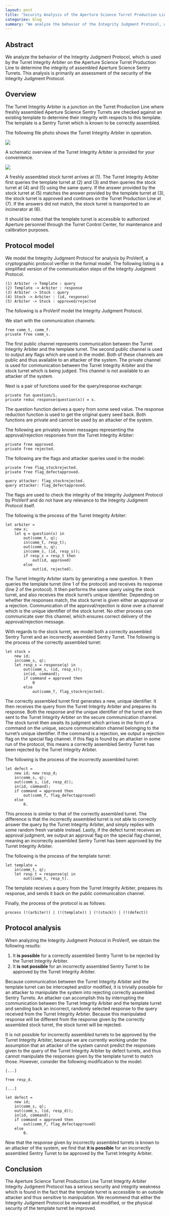 ```yaml
---
layout: post
title: "Security Analysis of the Aperture Science Turret Production Line Turret Integrity Arbiter Integrity Judgment Protocol"
categories: blog
summary: "We analyze the behavior of the Integrity Judgment Protocol, which is used by the Turret Integrity Arbiter on the Aperture Science Turret Production Line to determine the integrity of assembled Aperture Science Sentry Turrets. This analysis is primarily an assessment of the security of the Integrity Judgment Protocol."
---
```


## Abstract

We analyze the behavior of the Integrity Judgment Protocol, which is used by the Turret Integrity Arbiter on the Aperture Science Turret Production Line to determine the integrity of assembled Aperture Science Sentry Turrets. This analysis is primarily an assessment of the security of the Integrity Judgment Protocol.

## Overview

The Turret Integrity Arbiter is a junction on the Turret Production Line where freshly assembled Aperture Science Sentry Turrets are checked against an existing template to determine their integrity with respects to this template. The template is a Sentry Turret which is known to be correctly assembled.

The following file photo shows the Turret Integrity Arbiter in operation.

![](/assets/img/blog/2019/03/turret-control-center.jpg)

A schematic overview of the Turret Integrity Arbiter is provided for your convenience.

![](/assets/img/blog/2019/03/turret-integrity-arbiter.png)

A freshly assembled stock turret arrives at (1). The Turret Integrity Arbiter first queries the template turret at (2) and (3) and then queries the stock turret at (4) and (5) using the same query. If the answer provided by the stock turret at (5) matches the answer provided by the template turret at (3), the stock turret is approved and continues on the Turret Production Line at (7). If the answers did not match, the stock turret is transported to an incinerator at (6).

It should be noted that the template turret is accessible to authorized Aperture personnel through the Turret Control Center, for maintenance and calibration purposes.

## Protocol model

We model the Integrity Judgment Protocol for analysis by ProVerif, a cryptographic protocol verifier in the formal model. The following listing is a simplified version of the communication steps of the Integrity Judgment Protocol.

```
(1)	Arbiter -> Template : query
(2)	Template -> Arbiter : response
(3)	Arbiter -> Stock : query
(4)	Stock -> Arbiter : (id, response)
(5)	Arbiter -> Stock : approved/rejected
```

The following is a ProVerif model the Integrity Judgment Protocol.

We start with the communication channels:

```
free comm_t, comm_f.
private free comm_s.
```

The first public channel represents communication between the Turret Integrity Arbiter and the template turret. The second public channel is used to output any flags which are used in the model. Both of these channels are public and thus available to an attacker of the system. The private channel is used for communication between the Turret Integrity Arbiter and the stock turret which is being judged. This channel is not available to an attacker of the system.

Next is a pair of functions used for the query/response exchange:

```
private fun question/1.
private reduc response(question(x)) = x.
```

The question function derives a query from some seed value. The response reduction function is used to get the original query seed back. Both functions are private and cannot be used by an attacker of the system.

The following are privately known messages representing the approval/rejection responses from the Turret Integrity Arbiter:

```
private free approved.
private free rejected.
```

The following are the flags and attacker queries used in the model:

```
private free flag_stockrejected.
private free flag_defectapproved.

query attacker: flag_stockrejected.
query attacker: flag_defectapproved.
```

The flags are used to check the integrity of the Integrity Judgment Protocol by ProVerif and do not have any relevance to the Integrity Judgment Protocol itself.

The following is the process of the Turret Integrity Arbiter:

```
let arbiter =
    new x;
    let q = question(x) in
        out(comm_t, q);
        in(comm_t, resp_t);
        out(comm_s, q);
        in(comm_s, (id, resp_s));
        if resp_s = resp_t then
            out(id, approved)
        else
            out(id, rejected).
```

The Turret Integrity Arbiter starts by generating a new question. It then queries the template turret (line 1 of the protocol) and receives its response (line 2 of the protocol). It then performs the same query using the stock turret, and also receives the stock turret’s unique identifier. Depending on whether the responses match, the stock turret is given either an approval or a rejection. Communication of the approval/rejection is done over a channel which is the unique identifier of the stock turret. No other process can communicate over this channel, which ensures correct delivery of the approval/rejection message.

With regards to the stock turret, we model both a correctly assembled Sentry Turret and an incorrectly assembled Sentry Turret. The following is the process of the correctly assembled turret:

```
let stock =
    new id;
    in(comm_s, q);
    let resp_s = response(q) in
        out(comm_s, (id, resp_s));
        in(id, command);
        if command = approved then
            0
        else
            out(comm_f, flag_stockrejected).
```

The correctly assembled turret first generates a new, unique identifier. It then receives the query from the Turret Integrity Arbiter and prepares its response. Both the response and the unique identifier of the turret are then sent to the Turret Integrity Arbiter on the secure communication channel. The stock turret then awaits its judgment which arrives in the form of a command on the unique, secure communication channel belonging to the turret’s unique identifier. If the command is a rejection, we output a rejection flag on the special flag channel. If this flag is found by an attacker in some run of the protocol, this means a correctly assembled Sentry Turret has been rejected by the Turret Integrity Arbiter.

The following is the process of the incorrectly assembled turret:

```
let defect =
    new id; new resp_d;
    in(comm_s, q);
    out(comm_s, (id, resp_d));
    in(id, command);
    if command = approved then
        out(comm_f, flag_defectapproved)
    else
        0.
```

This process is similar to that of the correctly assembled turret. The difference is that the incorrectly assembled turret is not able to correctly answer the query by the Turret Integrity Arbiter, and simply replies with some random fresh variable instead. Lastly, if the defect turret receives an approval judgment, we output an approval flag on the special flag channel, meaning an incorrectly assembled Sentry Turret has been approved by the Turret Integrity Arbiter.

The following is the process of the template turret:

```
let template =
    in(comm_t, q);
    let resp_t = response(q) in
        out(comm_t, resp_t).
```

The template receives a query from the Turret Integrity Arbiter, prepares its response, and sends it back on the public communication channel.

Finally, the process of the protocol is as follows:

```
process (!(arbiter)) | (!(template)) | (!(stock)) | (!(defect))
```

## Protocol analysis

When analyzing the Integrity Judgment Protocol in ProVerif, we obtain the following results:

1.  It **is possible** for a correctly assembled Sentry Turret to be rejected by the Turret Integrity Arbiter.
2.  It **is not possible** for an incorrectly assembled Sentry Turret to be approved by the Turret Integrity Arbiter.

Because communication between the Turret Integrity Arbiter and the template turret can be intercepted and/or modified, it is trivially possible for an attacker to manipulate the system into rejecting correctly assembled Sentry Turrets. An attacker can accomplish this by interrupting the communication between the Turret Integrity Arbiter and the template turret and sending back an incorrect, randomly selected response to the query received from the Turret Integrity Arbiter. Because this manipulated response will be different from the response given by the correctly assembled stock turret, the stock turret will be rejected.

It is not possible for incorrectly assembled turrets to be approved by the Turret Integrity Arbiter, because we are currently working under the assumption that an attacker of the system cannot predict the responses given to the query of the Turret Integrity Arbiter by defect turrets, and thus cannot manipulate the responses given by the template turret to match those. However, consider the following modification to the model:

```
[...]

free resp_d.

[...]

let defect =
    new id;
    in(comm_s, q);
    out(comm_s, (id, resp_d));
    in(id, command);
    if command = approved then
        out(comm_f, flag_defectapproved)
    else
        0.
```

Now that the response given by incorrectly assembled turrets is known to an attacker of the system, we find that **it is possible** for an incorrectly assembled Sentry Turret to be approved by the Turret Integrity Arbiter.

## Conclusion

The Aperture Science Turret Production Line Turret Integrity Arbiter Integrity Judgment Protocol has a serious security and integrity weakness which is found in the fact that the template turret is accessible to an outside attacker and thus sensitive to manipulation. We recommend that either the Integrity Judgment Protocol be reviewed and modified, or the physical security of the template turret be improved.
